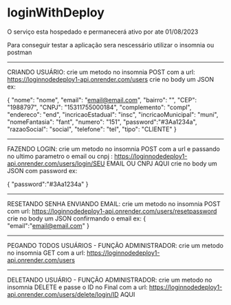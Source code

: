 # loginWithDeploy
O serviço esta hospedado e permanecerá ativo por ate 01/08/2023

Para conseguir testar a aplicação sera nescessário utilizar o insomnia ou postman

----------------------------------------------

CRIANDO USUÁRIO:
crie um metodo no insomnia POST com a url: https://loginnodedeploy1-api.onrender.com/users
crie no body um JSON ex:

{
	      "nome": "nome",
        "email": "email@email.com",
        "bairro": "",
        "CEP": "1988797",
        "CNPJ": "15311755000184",
        "complemento": "compl",
        "endereco": "end",
        "incricaoEstadual": "insc",
        "incricaoMunicipal": "muni",
        "nomeFantasia": "fant",
        "numero": "151",
        "password":"#3Aa1234a",
        "razaoSocial": "social",
        "telefone": "tel",
        "tipo": "CLIENTE"
}


---------------------------------------------------
FAZENDO LOGIN:
crie um metodo no insomnia POST com a url e passando no ultimo parametro o email ou cnpj :
https://loginnodedeploy1-api.onrender.com/users/login/SEU EMAIL OU CNPJ AQUI
crie no body um JSON com password ex:

{
	"password":"#3Aa1234a"
}


---------------------------------------------------
RESETANDO SENHA ENVIANDO EMAIL:
crie um metodo no insomnia POST com url: https://loginnodedeploy1-api.onrender.com/users/resetpassword
crie no body um JSON confirmando o email ex:
{
	"email":"email@email.com"
}


---------------------------------------------------
PEGANDO TODOS USUÁRIOS - FUNÇÃO ADMINISTRADOR:
crie um metodo no insomnia GET com a url: https://loginnodedeploy1-api.onrender.com/users


--------------------------------------------------
DELETANDO USUÁRIO - FUNÇÃO ADMINISTRADOR:
crie um metodo no insomnia DELETE  e passe o ID no Final com a url:
https://loginnodedeploy1-api.onrender.com/users/delete/login/ID AQUI



